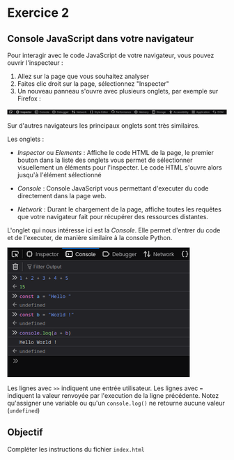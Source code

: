 # Exercice 2

## Console JavaScript dans votre navigateur

Pour interagir avec le code JavaScript de votre navigateur, vous pouvez ouvrir l'inspecteur :

1. Allez sur la page que vous souhaitez analyser
2. Faites clic droit sur la page, sélectionnez "Inspecter"
3. Un nouveau panneau s'ouvre avec plusieurs onglets, par exemple sur Firefox :

![](inspector.png)

Sur d'autres navigateurs les principaux onglets sont très similaires.

Les onglets :

- *Inspector* ou *Elements* : Affiche le code HTML de la page, le premier bouton dans la liste des onglets vous permet de sélectionner visuellement un éléments pour l'inspecter. Le code HTML s'ouvre alors jusqu'à l'élément sélectionné

- *Console* : Console JavaScript vous permettant d'executer du code directement dans la page web.

- *Network* : Durant le chargement de la page, affiche toutes les requêtes que votre navigateur fait pour récupérer des ressources distantes.

L'onglet qui nous intéresse ici est la *Console*. Elle permet d'entrer du code et de l'executer, de manière similaire à la console Python.

![](console.png)

Les lignes avec `>>` indiquent une entrée utilisateur. Les lignes avec `⬅` indiquent la valeur renvoyée par l'execution de la ligne précédente.
Notez qu'assigner une variable ou qu'un `console.log()` ne retourne aucune valeur (`undefined`)

## Objectif

Compléter les instructions du fichier `index.html`